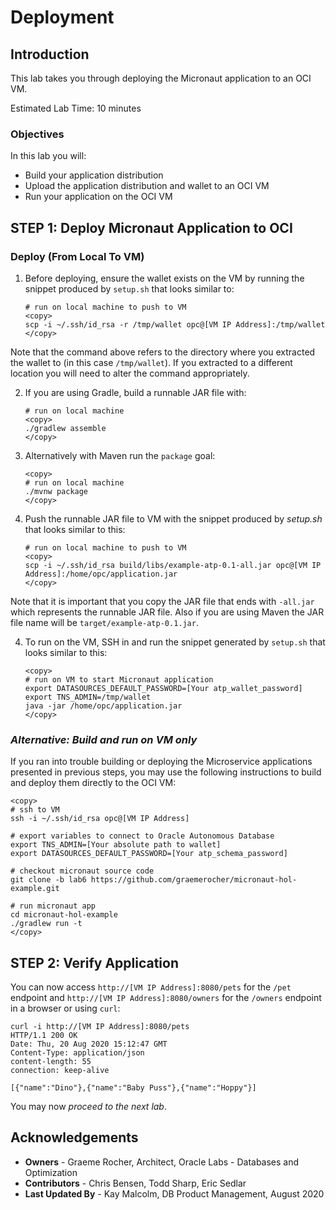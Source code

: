 # Deployment

## Introduction

This lab takes you through deploying the Micronaut application to an OCI VM.

Estimated Lab Time: 10 minutes

### Objectives

In this lab you will:

* Build your application distribution
* Upload the application distribution and wallet to an OCI VM
* Run your application on the OCI VM

## **STEP 1**:  Deploy Micronaut Application to OCI

### Deploy (From Local To VM)

1. Before deploying, ensure the wallet exists on the VM by running the snippet produced by `setup.sh` that looks similar to:

    ```
    # run on local machine to push to VM
    <copy>
    scp -i ~/.ssh/id_rsa -r /tmp/wallet opc@[VM IP Address]:/tmp/wallet
    </copy>
    ```

  Note that the command above refers to the directory where you extracted the wallet to (in this case `/tmp/wallet`). If you extracted to a different location you will need to alter the command appropriately.  

2. If you are using Gradle, build a runnable JAR file with:

    ```
    # run on local machine
    <copy>
    ./gradlew assemble
    </copy>
    ```

2. Alternatively with Maven run the `package` goal:
    
    ```
    <copy>
    # run on local machine
    ./mvnw package
    </copy>
    ```

3. Push the runnable JAR file to VM with the snippet produced by *setup.sh* that looks similar to this:

    ```
    # run on local machine to push to VM
    <copy>
    scp -i ~/.ssh/id_rsa build/libs/example-atp-0.1-all.jar opc@[VM IP Address]:/home/opc/application.jar
    </copy>
    ```

  Note that it is important that you copy the JAR file that ends with `-all.jar` which represents the runnable JAR file. Also if you are using Maven the JAR file name will be `target/example-atp-0.1.jar`. 


4. To run on the VM, SSH in and run the snippet generated by `setup.sh` that looks similar to this:

    ```
    <copy>
    # run on VM to start Micronaut application
    export DATASOURCES_DEFAULT_PASSWORD=[Your atp_wallet_password]
    export TNS_ADMIN=/tmp/wallet
    java -jar /home/opc/application.jar
    </copy>
    ```

### _Alternative: Build and run on VM only_
If you ran into trouble building or deploying the Microservice applications presented in previous steps, you may use the following instructions to build and deploy them directly to the OCI VM:
    
    <copy>
    # ssh to VM
    ssh -i ~/.ssh/id_rsa opc@[VM IP Address]
   
    # export variables to connect to Oracle Autonomous Database
    export TNS_ADMIN=[Your absolute path to wallet]
    export DATASOURCES_DEFAULT_PASSWORD=[Your atp_schema_password]
   
    # checkout micronaut source code
    git clone -b lab6 https://github.com/graemerocher/micronaut-hol-example.git
   
    # run micronaut app
    cd micronaut-hol-example
    ./gradlew run -t
    </copy>

## **STEP 2**:  Verify Application

You can now access `http://[VM IP Address]:8080/pets` for the `/pet` endpoint and `http://[VM IP Address]:8080/owners` for the `/owners` endpoint in a browser or using `curl`:

    curl -i http://[VM IP Address]:8080/pets
    HTTP/1.1 200 OK
    Date: Thu, 20 Aug 2020 15:12:47 GMT
    Content-Type: application/json
    content-length: 55
    connection: keep-alive

    [{"name":"Dino"},{"name":"Baby Puss"},{"name":"Hoppy"}]

You may now *proceed to the next lab*.

## Acknowledgements
- **Owners** - Graeme Rocher, Architect, Oracle Labs - Databases and Optimization
- **Contributors** - Chris Bensen, Todd Sharp, Eric Sedlar
- **Last Updated By** - Kay Malcolm, DB Product Management, August 2020
